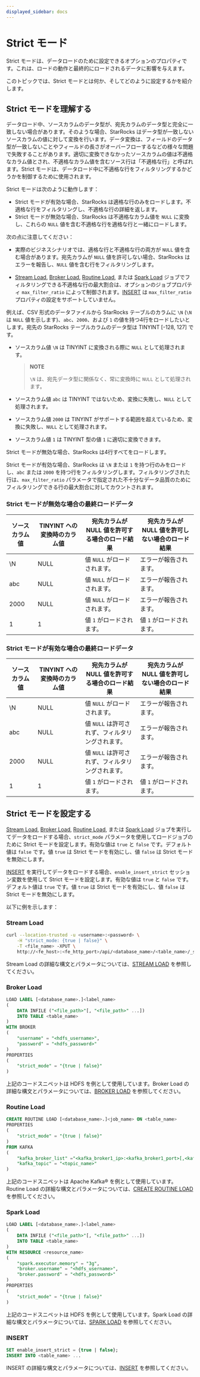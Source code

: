 ```yaml
---
displayed_sidebar: docs
---
```


# Strict モード

Strict モードは、データロードのために設定できるオプションのプロパティです。これは、ロードの動作と最終的にロードされるデータに影響を与えます。

このトピックでは、Strict モードとは何か、そしてどのように設定するかを紹介します。

## Strict モードを理解する

データロード中、ソースカラムのデータ型が、宛先カラムのデータ型と完全に一致しない場合があります。そのような場合、StarRocks はデータ型が一致しないソースカラムの値に対して変換を行います。データ変換は、フィールドのデータ型が一致しないことやフィールドの長さがオーバーフローするなどの様々な問題で失敗することがあります。適切に変換できなかったソースカラムの値は不適格なカラム値とされ、不適格なカラム値を含むソース行は「不適格な行」と呼ばれます。Strict モードは、データロード中に不適格な行をフィルタリングするかどうかを制御するために使用されます。

Strict モードは次のように動作します：

- Strict モードが有効な場合、StarRocks は適格な行のみをロードします。不適格な行をフィルタリングし、不適格な行の詳細を返します。
- Strict モードが無効な場合、StarRocks は不適格なカラム値を `NULL` に変換し、これらの `NULL` 値を含む不適格な行を適格な行と一緒にロードします。

次の点に注意してください：

- 実際のビジネスシナリオでは、適格な行と不適格な行の両方が `NULL` 値を含む場合があります。宛先カラムが `NULL` 値を許可しない場合、StarRocks はエラーを報告し、`NULL` 値を含む行をフィルタリングします。

- [Stream Load](../../sql-reference/sql-statements/loading_unloading/STREAM_LOAD.md), [Broker Load](../../sql-reference/sql-statements/loading_unloading/BROKER_LOAD.md), [Routine Load](../../sql-reference/sql-statements/loading_unloading/routine_load/CREATE_ROUTINE_LOAD.md), または [Spark Load](../../sql-reference/sql-statements/loading_unloading/SPARK_LOAD.md) ジョブでフィルタリングできる不適格な行の最大割合は、オプションのジョブプロパティ `max_filter_ratio` によって制御されます。[INSERT](../../sql-reference/sql-statements/loading_unloading/INSERT.md) は `max_filter_ratio` プロパティの設定をサポートしていません。

例えば、CSV 形式のデータファイルから StarRocks テーブルのカラムに `\N` (`\N` は `NULL` 値を示します)、`abc`、`2000`、および `1` の値を持つ4行をロードしたいとします。宛先の StarRocks テーブルカラムのデータ型は TINYINT [-128, 127] です。

- ソースカラム値 `\N` は TINYINT に変換される際に `NULL` として処理されます。

  > **NOTE**
  >
  > `\N` は、宛先データ型に関係なく、常に変換時に `NULL` として処理されます。

- ソースカラム値 `abc` は TINYINT ではないため、変換に失敗し、`NULL` として処理されます。

- ソースカラム値 `2000` は TINYINT がサポートする範囲を超えているため、変換に失敗し、`NULL` として処理されます。

- ソースカラム値 `1` は TINYINT 型の値 `1` に適切に変換できます。

Strict モードが無効な場合、StarRocks は4行すべてをロードします。

Strict モードが有効な場合、StarRocks は `\N` または `1` を持つ行のみをロードし、`abc` または `2000` を持つ行をフィルタリングします。フィルタリングされた行は、`max_filter_ratio` パラメータで指定された不十分なデータ品質のためにフィルタリングできる行の最大割合に対してカウントされます。

### Strict モードが無効な場合の最終ロードデータ

| ソースカラム値 | TINYINT への変換時のカラム値 | 宛先カラムが NULL 値を許可する場合のロード結果 | 宛先カラムが NULL 値を許可しない場合のロード結果 |
| ------------------- | --------------------------------------- | ------------------------------------------------------ | ------------------------------------------------------------ |
| \N                 | NULL                                    | 値 `NULL` がロードされます。                            | エラーが報告されます。                                        |
| abc                 | NULL                                    | 値 `NULL` がロードされます。                            | エラーが報告されます。                                        |
| 2000                | NULL                                    | 値 `NULL` がロードされます。                            | エラーが報告されます。                                        |
| 1                   | 1                                       | 値 `1` がロードされます。                               | 値 `1` がロードされます。                                     |

### Strict モードが有効な場合の最終ロードデータ

| ソースカラム値 | TINYINT への変換時のカラム値 | 宛先カラムが NULL 値を許可する場合のロード結果       | 宛先カラムが NULL 値を許可しない場合のロード結果 |
| ------------------- | --------------------------------------- | ------------------------------------------------------------ | ------------------------------------------------------------ |
| \N                 | NULL                                    | 値 `NULL` がロードされます。                                  | エラーが報告されます。                                        |
| abc                 | NULL                                    | 値 `NULL` は許可されず、フィルタリングされます。 | エラーが報告されます。                                        |
| 2000                | NULL                                    | 値 `NULL` は許可されず、フィルタリングされます。 | エラーが報告されます。                                        |
| 1                   | 1                                       | 値 `1` がロードされます。                                     | 値 `1` がロードされます。                                     |

## Strict モードを設定する

[Stream Load](../../sql-reference/sql-statements/loading_unloading/STREAM_LOAD.md), [Broker Load](../../sql-reference/sql-statements/loading_unloading/BROKER_LOAD.md), [Routine Load](../../sql-reference/sql-statements/loading_unloading/routine_load/CREATE_ROUTINE_LOAD.md), または [Spark Load](../../sql-reference/sql-statements/loading_unloading/SPARK_LOAD.md) ジョブを実行してデータをロードする場合、`strict_mode` パラメータを使用してロードジョブのために Strict モードを設定します。有効な値は `true` と `false` です。デフォルト値は `false` です。値 `true` は Strict モードを有効にし、値 `false` は Strict モードを無効にします。

[INSERT](../../sql-reference/sql-statements/loading_unloading/INSERT.md) を実行してデータをロードする場合、`enable_insert_strict` セッション変数を使用して Strict モードを設定します。有効な値は `true` と `false` です。デフォルト値は `true` です。値 `true` は Strict モードを有効にし、値 `false` は Strict モードを無効にします。

以下に例を示します：

### Stream Load

```Bash
curl --location-trusted -u <username>:<password> \
    -H "strict_mode: {true | false}" \
    -T <file_name> -XPUT \
    http://<fe_host>:<fe_http_port>/api/<database_name>/<table_name>/_stream_load
```

Stream Load の詳細な構文とパラメータについては、[STREAM LOAD](../../sql-reference/sql-statements/loading_unloading/STREAM_LOAD.md) を参照してください。

### Broker Load

```SQL
LOAD LABEL [<database_name>.]<label_name>
(
    DATA INFILE ("<file_path>"[, "<file_path>" ...])
    INTO TABLE <table_name>
)
WITH BROKER
(
    "username" = "<hdfs_username>",
    "password" = "<hdfs_password>"
)
PROPERTIES
(
    "strict_mode" = "{true | false}"
)
```

上記のコードスニペットは HDFS を例として使用しています。Broker Load の詳細な構文とパラメータについては、[BROKER LOAD](../../sql-reference/sql-statements/loading_unloading/BROKER_LOAD.md) を参照してください。

### Routine Load

```SQL
CREATE ROUTINE LOAD [<database_name>.]<job_name> ON <table_name>
PROPERTIES
(
    "strict_mode" = "{true | false}"
) 
FROM KAFKA
(
    "kafka_broker_list" ="<kafka_broker1_ip>:<kafka_broker1_port>[,<kafka_broker2_ip>:<kafka_broker2_port>...]",
    "kafka_topic" = "<topic_name>"
)
```

上記のコードスニペットは Apache Kafka® を例として使用しています。Routine Load の詳細な構文とパラメータについては、[CREATE ROUTINE LOAD](../../sql-reference/sql-statements/loading_unloading/routine_load/CREATE_ROUTINE_LOAD.md) を参照してください。

### Spark Load

```SQL
LOAD LABEL [<database_name>.]<label_name>
(
    DATA INFILE ("<file_path>"[, "<file_path>" ...])
    INTO TABLE <table_name>
)
WITH RESOURCE <resource_name>
(
    "spark.executor.memory" = "3g",
    "broker.username" = "<hdfs_username>",
    "broker.password" = "<hdfs_password>"
)
PROPERTIES
(
    "strict_mode" = "{true | false}"   
)
```

上記のコードスニペットは HDFS を例として使用しています。Spark Load の詳細な構文とパラメータについては、[SPARK LOAD](../../sql-reference/sql-statements/loading_unloading/SPARK_LOAD.md) を参照してください。

### INSERT

```SQL
SET enable_insert_strict = {true | false};
INSERT INTO <table_name> ...
```

INSERT の詳細な構文とパラメータについては、[INSERT](../../sql-reference/sql-statements/loading_unloading/INSERT.md) を参照してください。